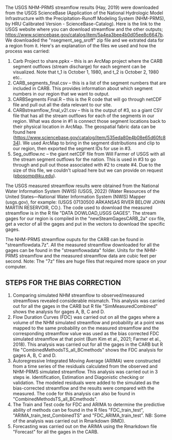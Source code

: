 The USGS NHM-PRMS streamflow results (Hay, 2019) were downloaded from the USGS ScienceBase (Application of the National Hydrologic Model Infrastructure with the Precipitation-Runoff Modeling System (NHM-PRMS), by HRU Calibrated Version - ScienceBase-Catalog). Here is the link to the USGS website where you can download streamflow and the other outputs; https://www.sciencebase.gov/catalog/item/5a4ea3bee4b0d05ee8c6647b. We downloaded the "nsegment_seg_sroff" zip file and we extrated data for a region from it. Here's an explanation of the files we used and how the process was carried:

1)	Carb Project to share.ppkx – this is an ArcMap project where the CARB segment outflows (stream discharge) for each segment can be visualized. Note that t_1 is October 1, 1980, and t_2 is October 2, 1980 etc..
2)	CARB_segments_final.csv – this is a list of the segment numbers that are included in CARB. This provides information about which segment numbers in our region that we want to output.
3)	CARBSegments Final.R – this is the R code that will go through netCDF file and pull out all the data relevant to our site.
4)	CARBstreamflow_final_v2!.csv – this is the output of #3, so a giant CSV file that has all the stream outflows for each of the segments in our region. What was done in #1 is connect those segment locations back to their physical location in ArcMap. The geospatial fabric data can be found here (https://www.sciencebase.gov/catalog/item/535eda80e4b08e65d60fc834). We used ArcMap to bring in the segment distributions and clip to our region, then exported the segment IDs for use in #3.
5)	Seg_outflow.nc – the giant netCDF file from Will Farmer of USGS with all the stream segment outflows for the nation. This is used in #3 to go through and pull out those associated with #2 to create #4. Due to the size of this file, we couldn't upload here but we can provide on request (pbosomp@ku.edu).
 
The USGS measured streamflow results were obtained from the National Water Information System (NWIS) (USGS, 2022) (Water Resources of the United States—National Water Information System (NWIS) Mapper (usgs.gov), for example: (USGS 07130500 ARKANSAS RIVER BELOW JOHN MARTIN RESERVOIR, CO.). The code used to download the measured streamflow is in the R file "DATA DOWLOAD_USGS GAGES". The stream gages for our region is compiled in the "newSteamGagesCARB_2a" csv file, get a vector of all the gages and put in the vectors to download the specific gages. 

The NHM-PRMS streamflow ouputs for the CARB can be found in "streamflowdata.7z". All the measured streamflow downloaded for all the gages can be found in the "streamflowadata" folder. Units for the NHM-PRMS streamflow and the measured streamflow data are cubic feet per second.
Note: The "7z" files are huge files that required more space on your computer. 
 
## STEPS FOR THE BIAS CORRECTION
1. Comparing simulated NHM streamflow to observed/measured streamflows revealed considerable mismatch. This analysis was carried out for all the gages in the CARB but R file "SimMeasuredCombined" shows the analysis for gages A, B, C and D.
2. Flow Duration Curves (FDC) was carried out on all the gages where a volume of the NHM simulated streamflow and probability at a point was mapped to the same probability on the measured streamflow and the corresponding streamflow value was used as the bias corrected FDC simulated streamflow at that point (Bum Kim et al., 2021; Farmer et al., 2018). This analysis was carried out for all the gages in the CARB but R file "CombinedMethodsTS_all_BCmethods" shows the FDC analysis for gages A, B, C and D.
3. Autoregressive Integrated Moving Average (ARIMA) were constructed from a time series of the residuals calculated from the observed and NHM-PRMS simulated streamflow. This analysis was carried out in 3 steps ie. Identification, Estimation and Diagonistic checking or validation. The modeled residuals were added to the simulated as the bias-corrected streamflow and the results were compared with the measured. The code for this analysis can also be found in "CombinedMethodsTS_all_BCmethods".
4. The Train and Test code for FDC and ARIMA to determine the predictive ability of methods can be found in the R files "FDC_train_test", "ARIMA_train_test_CombinedTS" and "FDC_ARIMA_train_test". NB: Some of the analysis was carried out in Rmarkdown (RMD).
5. Forecasting was carried out on the ARIMA using the Rmarkdown file "Forecast" for all the gages in the CARB.


